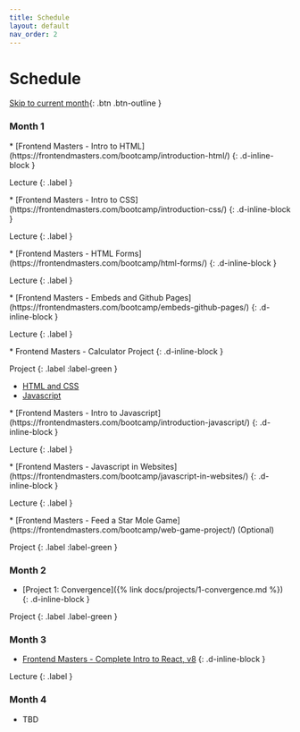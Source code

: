 ```yaml
---
title: Schedule
layout: default
nav_order: 2
---
```


# Schedule

[Skip to current month](#month-2){: .btn .btn-outline }

### Month 1

<div>
* [Frontend Masters - Intro to HTML](https://frontendmasters.com/bootcamp/introduction-html/)
{: .d-inline-block }

Lecture
{: .label }
</div>

<div>
* [Frontend Masters - Intro to CSS](https://frontendmasters.com/bootcamp/introduction-css/)
{: .d-inline-block }

Lecture
{: .label }
</div>

<div>
* [Frontend Masters - HTML Forms](https://frontendmasters.com/bootcamp/html-forms/)
{: .d-inline-block }

Lecture
{: .label }
</div>

<div>
* [Frontend Masters - Embeds and Github Pages](https://frontendmasters.com/bootcamp/embeds-github-pages/)
{: .d-inline-block }

Lecture
{: .label }
</div>

<div>
* Frontend Masters - Calculator Project
{: .d-inline-block }

Project
{: .label :label-green }
</div>

  * [HTML and CSS](https://frontendmasters.com/bootcamp/calculator-html-css/)
  * [Javascript](https://frontendmasters.com/bootcamp/calculator-javascript/)

<div>
* [Frontend Masters - Intro to Javascript](https://frontendmasters.com/bootcamp/introduction-javascript/)
{: .d-inline-block }

Lecture
{: .label }
</div>

<div>
* [Frontend Masters - Javascript in Websites](https://frontendmasters.com/bootcamp/javascript-in-websites/)
{: .d-inline-block }

Lecture
{: .label }
</div>

<div>
* [Frontend Masters - Feed a Star Mole Game](https://frontendmasters.com/bootcamp/web-game-project/) (Optional)

Project
{: .label :label-green }
</div>

### Month 2

* [Project 1: Convergence]({% link docs/projects/1-convergence.md %})
{: .d-inline-block }

Project
{: .label .label-green }

### Month 3

* [Frontend Masters - Complete Intro to React, v8](https://frontendmasters.com/courses/complete-react-v8/)
{: .d-inline-block }

Lecture
{: .label }

### Month 4

* TBD
